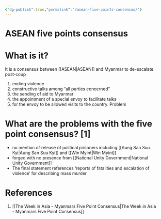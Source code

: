 ```yaml
---
{"dg-publish":true,"permalink":"/asean-five-points-consensus/"}
---
```


# ASEAN five points consensus

# What is it?

It is a consensus between [[ASEAN\|ASEAN]] and Myanmar to de-escalate post-coup 

1. ending violence 
2. constructive talks among “all parties concerned”
3. the sending of aid to Myanmar
4. the appointment of a special envoy to facilitate talks
5. for the envoy to be allowed visits to the country. Problem

# What are the problems with the five point consensus? [1]

- no mention of release of political prisoners including [[Aung San Suu Kyi\|Aung San Suu Kyi]] and [[Win Myint\|Win Myint]]
- forged with no presence from [[National Unity Government\|National Unity Government]]
- The final statement references ‘reports of fatalities and escalation of violence’ for describing mass murder

# References

1. [[The Week in Asia - Myanmars Five Point Consensus\|The Week in Asia - Myanmars Five Point Consensus]]